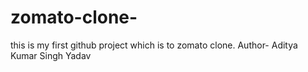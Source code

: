 # zomato-clone-
this is my first github project which is to zomato clone.
Author- Aditya Kumar Singh Yadav
